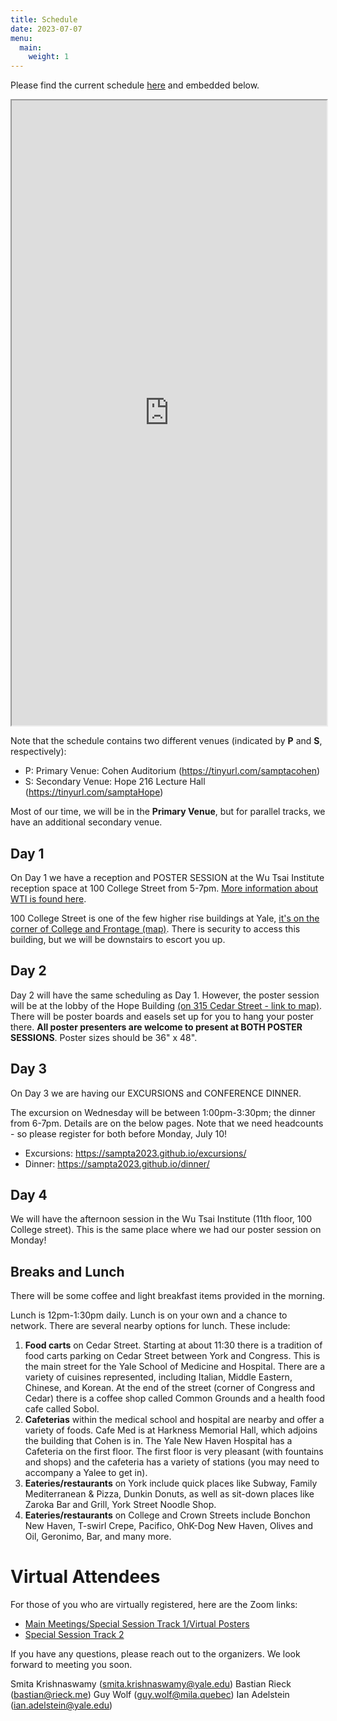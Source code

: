 ```yaml
---
title: Schedule
date: 2023-07-07
menu:
  main:
    weight: 1
---
```

Please find the current schedule [here](https://docs.google.com/spreadsheets/d/1Cjk7A3hcpdp0DOp9j75RS8mK5xk6OxXxudjb9jpiZ8A/edit?usp=sharing) and embedded below.

<div markdown="0">

<iframe width="100%" height="1000" src="https://docs.google.com/spreadsheets/d/e/2PACX-1vShzY3jYTD4_ce0-Pa366GexHUnKBAPnhxW97-Ruxm0QNI38Fmfrx229O-q8CI21EjXfhtSJpyCeFd4/pubhtml?gid=0&amp;single=true&amp;widget=true&amp;headers=false"></iframe>

</div>

Note that the schedule contains two different venues (indicated by **P** and **S**, respectively):

- P: Primary Venue: Cohen Auditorium (https://tinyurl.com/samptacohen)
- S: Secondary Venue: Hope 216 Lecture Hall (https://tinyurl.com/samptaHope)

Most of our time, we will be in the **Primary Venue**, but for parallel tracks, we have an additional secondary venue.

## Day 1

On Day 1 we have a reception and POSTER SESSION at the Wu Tsai Institute reception space at 100 College Street from 5-7pm. [More information about WTI is found here](https://wti.yale.edu/).

100 College Street is one of the few higher rise buildings at Yale, [it's on the corner of College and Frontage (map)](https://www.loopnet.com/Listing/100-College-St-New-Haven-CT/9650923/). There is security to access this building, but we will be downstairs to escort you up. 

## Day 2

Day 2 will have the same scheduling as Day 1. However, the poster session will be at the lobby of the Hope Building [(on 315 Cedar Street - link to map)](https://www.campus-maps.com/yale-university/hope-memorial-building-315-cedar-st/). There will be poster boards and easels set up for you to hang your poster there. **All poster presenters are welcome to present at BOTH POSTER SESSIONS**. Poster sizes should be 36" x 48". 

## Day 3

On Day 3 we are having our EXCURSIONS and CONFERENCE DINNER. 

The excursion on Wednesday will be between 1:00pm-3:30pm; the dinner from 6-7pm. Details are on the below pages. Note that we need headcounts - so please register for both before Monday, July 10!
- Excursions: https://sampta2023.github.io/excursions/
- Dinner: https://sampta2023.github.io/dinner/

## Day 4

We will have the afternoon session in the Wu Tsai Institute (11th floor, 100 College street). This is the same place where we had our poster session on Monday!

## Breaks and Lunch

There will be some coffee and light breakfast items provided in the morning. 

Lunch is 12pm-1:30pm daily. Lunch is on your own and a chance to network. There are several nearby options for lunch. These include: 
1. **Food carts** on Cedar Street. Starting at about 11:30 there is a tradition of food carts parking on Cedar Street between York and Congress. This is the main street for the Yale School of Medicine and Hospital. There are a variety of cuisines represented, including Italian, Middle Eastern, Chinese, and Korean. At the end of the street (corner of Congress and Cedar) there is a coffee shop called Common Grounds and a health food cafe called Sobol. 
2. **Cafeterias** within the medical school and hospital are nearby and offer a variety of foods. Cafe Med is at Harkness Memorial Hall, which adjoins the building that Cohen is in. The Yale New Haven Hospital has a Cafeteria on the first floor. The first floor is very pleasant (with fountains and shops) and the cafeteria has a variety of stations (you may need to accompany a Yalee to get in). 
3. **Eateries/restaurants** on York include quick places like Subway, Family Mediterranean & Pizza, Dunkin Donuts, as well as sit-down places like Zaroka Bar and Grill, York Street Noodle Shop.
4. **Eateries/restaurants** on College and Crown Streets include Bonchon New Haven, T-swirl Crepe, Pacifico, OhK-Dog New Haven, Olives and Oil, Geronimo, Bar, and many more. 

# Virtual Attendees

For those of you who are virtually registered, here are the Zoom links:
- [Main Meetings/Special Session Track 1/Virtual Posters](https://zoom.us/j/94573213828)
- [Special Session Track 2](https://yale.zoom.us/j/92949282124)

If you have any questions, please reach out to the organizers. We look forward to meeting you soon.  

Smita Krishnaswamy (smita.krishnaswamy@yale.edu)
Bastian Rieck (bastian@rieck.me)
Guy Wolf (guy.wolf@mila.quebec)
Ian Adelstein (ian.adelstein@yale.edu)

